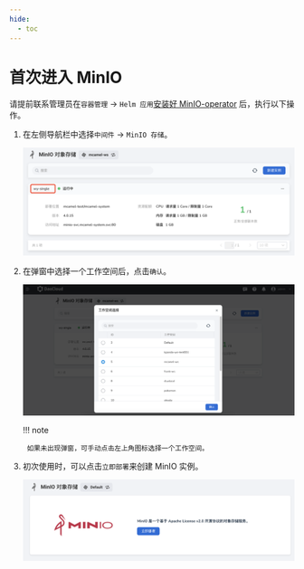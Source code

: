 ```yaml
---
hide:
  - toc
---
```


# 首次进入 MinIO

请提前联系管理员在`容器管理` -> `Helm 应用`[安装好 MinIO-operator](../quickstart/install.md) 后，执行以下操作。

1. 在左侧导航栏中选择`中间件` -> `MinIO 存储`。

    ![选择minio](../images/view01.png)

2. 在弹窗中选择一个工作空间后，点击`确认`。

    ![选择工作空间](../images/login02.png)

    !!! note

        如果未出现弹窗，可手动点击左上角图标选择一个工作空间。

3. 初次使用时，可以点击`立即部署`来创建 MinIO 实例。

    ![立即部署](../images/what03.png)
